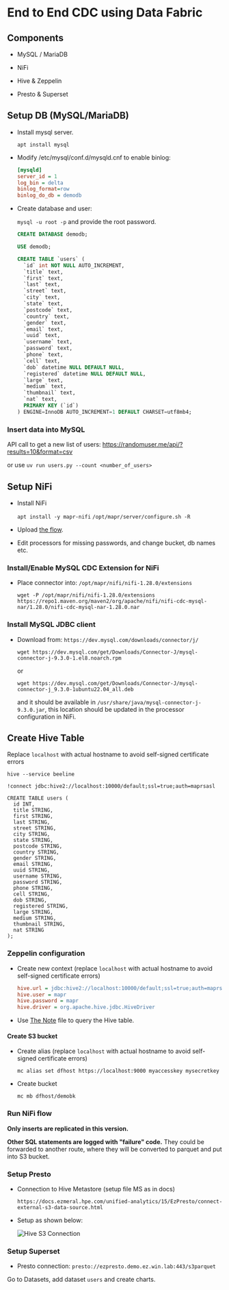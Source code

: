 # End to End CDC using Data Fabric

## Components

- MySQL / MariaDB

- NiFi

- Hive & Zeppelin

- Presto & Superset


## Setup DB (MySQL/MariaDB)

- Install mysql server.

  `apt install mysql`


- Modify /etc/mysql/conf.d/mysqld.cnf to enable binlog:

  ```ini
  [mysqld]
  server_id = 1
  log_bin = delta
  binlog_format=row
  binlog_do_db = demodb
  ```

- Create database and user:

  `mysql -u root -p` and provide the root password.


  ```sql
  CREATE DATABASE demodb;

  USE demodb;

  CREATE TABLE `users` (
    `id` int NOT NULL AUTO_INCREMENT,
    `title` text,
    `first` text,
    `last` text,
    `street` text,
    `city` text,
    `state` text,
    `postcode` text,
    `country` text,
    `gender` text,
    `email` text,
    `uuid` text,
    `username` text,
    `password` text,
    `phone` text,
    `cell` text,
    `dob` datetime NULL DEFAULT NULL,
    `registered` datetime NULL DEFAULT NULL,
    `large` text,
    `medium` text,
    `thumbnail` text,
    `nat` text,
    PRIMARY KEY (`id`)
  ) ENGINE=InnoDB AUTO_INCREMENT=1 DEFAULT CHARSET=utf8mb4;

  ```


### Insert data into MySQL

API call to get a new list of users: https://randomuser.me/api/?results=10&format=csv

or use `uv run users.py --count <number_of_users>`


## Setup NiFi


- Install NiFi

  `apt install -y mapr-nifi`
  `/opt/mapr/server/configure.sh -R`

- Upload [the flow](./NiFi_Flow-2.json).

- Edit processors for missing passwords, and change bucket, db names etc.


### Install/Enable MySQL CDC Extension for NiFi

- Place connector into: `/opt/mapr/nifi/nifi-1.28.0/extensions`

  `wget -P /opt/mapr/nifi/nifi-1.28.0/extensions https://repo1.maven.org/maven2/org/apache/nifi/nifi-cdc-mysql-nar/1.28.0/nifi-cdc-mysql-nar-1.28.0.nar`


### Install MySQL JDBC client

- Download from: `https://dev.mysql.com/downloads/connector/j/`


  `wget https://dev.mysql.com/get/Downloads/Connector-J/mysql-connector-j-9.3.0-1.el8.noarch.rpm`

  or

  `wget https://dev.mysql.com/get/Downloads/Connector-J/mysql-connector-j_9.3.0-1ubuntu22.04_all.deb`

  and it should be available in `/usr/share/java/mysql-connector-j-9.3.0.jar`, this location should be updated in the processor configuration in NiFi.


## Create Hive Table

Replace `localhost` with actual hostname to avoid self-signed certificate errors

`hive --service beeline`

`!connect jdbc:hive2://localhost:10000/default;ssl=true;auth=maprsasl`


```hiveql
CREATE TABLE users (
  id INT,
  title STRING,
  first STRING,
  last STRING,
  street STRING,
  city STRING,
  state STRING,
  postcode STRING,
  country STRING,
  gender STRING,
  email STRING,
  uuid STRING,
  username STRING,
  password STRING,
  phone STRING,
  cell STRING,
  dob STRING,
  registered STRING,
  large STRING,
  medium STRING,
  thumbnail STRING,
  nat STRING
);

```

### Zeppelin configuration

- Create new context (replace `localhost` with actual hostname to avoid self-signed certificate errors)

  ```ini
  hive.url = jdbc:hive2://localhost:10000/default;ssl=true;auth=maprsasl
  hive.user	= mapr	
  hive.password	= mapr	
  hive.driver =	org.apache.hive.jdbc.HiveDriver
  ```

- Use [The Note](./HiveDashboard_2M333SR9V.zpln) file to query the Hive table.


#### Create S3 bucket

- Create alias (replace `localhost` with actual hostname to avoid self-signed certificate errors)

  `mc alias set dfhost https://localhost:9000 myaccesskey mysecretkey`

- Create bucket

  `mc mb dfhost/demobk`


### Run NiFi flow


**Only inserts are replicated in this version.**

**Other SQL statements are logged with "failure" code.** They could be forwarded to another route, where they will be converted to parquet and put into S3 bucket.


### Setup Presto


- Connection to Hive Metastore (setup file MS as in docs)

  `https://docs.ezmeral.hpe.com/unified-analytics/15/EzPresto/connect-external-s3-data-source.html`

- Setup as shown below:

  ![Hive S3 Connection](./images/hive-s3-connection.png)

<!-- Create view in the catalog:

```sql
CREATE VIEW hivemeta.default.users AS
SELECT *
FROM dfcore.default.users;
``` -->

### Setup Superset

- Presto connection: `presto://ezpresto.demo.ez.win.lab:443/s3parquet`


Go to Datasets, add dataset `users` and create charts.

<!-- ```sql
SELECT * FROM s3parquet.default.users
``` -->
